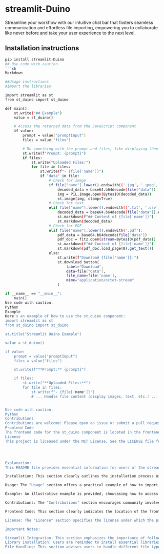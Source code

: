 # streamlit-Duino

Streamline your workflow with our intuitive chat bar that fosters seamless communication and effortless file importing, empowering you to collaborate like never before and take your user experience to the next level.

## Installation instructions 

```sh
pip install streamlit-Duino
## Use code with caution.
```sh
Markdown

##Usage instructions
#import the libraries

import streamlit as st
from st_duino import st_duino

def main():
    st.write("## Example")
    value = st_duino()

    # Access the returned data from the JavaScript component
    if value:
        prompt = value["promptInput"]
        files = value["files"]

        # Do something with the prompt and files, like displaying them
        st.write(f"Prompt: {prompt}")
        if files:
            st.write("Uploaded Files:")
            for file in files:
                st.write(f"- {file['name']}")
                if "data" in file:
                    # Check for image
                    if file["name"].lower().endswith(('.jpg', '.jpeg', '.png', '.gif')):
                        decoded_data = base64.b64decode(file["data"])
                        img = PIL.Image.open(BytesIO(decoded_data))
                        st.image(img, clamp=True)
                    # Check for text
                    elif file["name"].lower().endswith(('.txt', '.csv', '.json', '.md')):
                        decoded_data = base64.b64decode(file["data"]).decode('utf-8')
                        st.markdown(f"## Content of {file['name']}")
                        st.markdown(decoded_data)
                    # Check for PDF 
                    elif file["name"].lower().endswith('.pdf'): 
                        pdf_data = base64.b64decode(file["data"])
                        pdf_doc = fitz.open(stream=BytesIO(pdf_data))
                        st.markdown(f"## Content of {file['name']}")
                        st.markdown(pdf_doc.load_page(0).get_text())
                    else:
                        st.write(f"Download {file['name']}:")
                        st.download_button(
                            label="Download",
                            data=file["data"],
                            file_name=file['name'],
                            mime="application/octet-stream"
                        )

if __name__ == "__main__":
    main()
Use code with caution.
Python
Example
Here's an example of how to use the st_duino component:
import streamlit as st
from st_duino import st_duino

st.title("Streamlit Duino Example")

value = st_duino()

if value:
    prompt = value["promptInput"]
    files = value["files"]

    st.write(f"**Prompt:** {prompt}")

    if files:
        st.write("**Uploaded Files:**")
        for file in files:
            st.write(f"- {file['name']}")
            # ... Handle file content (display images, text, etc.) ...


Use code with caution.
Python
Contributions
Contributions are welcome! Please open an issue or submit a pull request if you have any suggestions or improvements.
Frontend Code
The frontend code for the st_duino component is located in the frontend directory. The JavaScript code handles file upload, preview, icon display, and base64 encoding of file contents.
License
This project is licensed under the MIT License. See the LICENSE file for more information.




Explanation:
This README file provides essential information for users of the streamlit-Duino component, guiding them through installation, usage, and contribution. Here's a breakdown of the key sections:

Installation: This section clearly outlines the installation process using the pip install command, making it effortless for users to get started.

Usage: The "Usage" section offers a practical example of how to import and utilize the st_duino function within a Streamlit application, providing a clear and concise guide for integration.

Example: An illustrative example is provided, showcasing how to access data returned by st_duino and handle various file types (images, text, PDFs), making the component more accessible and comprehensible.

Contributions: The "Contributions" section encourages community involvement by welcoming contributions, fostering a collaborative environment and promoting the development of the project.

Frontend Code: This section clearly indicates the location of the frontend code and highlights its purpose, providing transparency about the project's structure and the role of the JavaScript code.

License: The "License" section specifies the license under which the project is released, ensuring users understand the terms of use and the rights associated with the component.

Important Notes:

Streamlit Integration: This section emphasizes the importance of following previous instructions for seamless integration with Streamlit, ensuring proper communication between the app and frontend code for a smooth user experience.
Library Installation: Users are reminded to install essential libraries like pypdf, PIL, and fitz using pip, ensuring a smooth development experience and the necessary functionalities for handling various file types.
File Handling: This section advises users to handle different file types appropriately based on their MIME types, ensuring compatibility and proper data handling within the Streamlit application.

